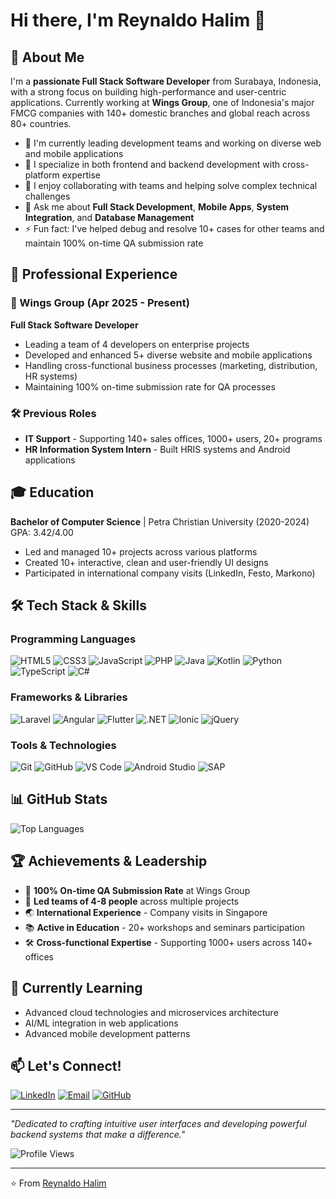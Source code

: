 # Hi there, I'm Reynaldo Halim 👋

## 🚀 About Me

I'm a **passionate Full Stack Software Developer** from Surabaya, Indonesia, with a strong focus on building high-performance and user-centric applications. Currently working at **Wings Group**, one of Indonesia's major FMCG companies with 140+ domestic branches and global reach across 80+ countries.

- 🔭 I'm currently leading development teams and working on diverse web and mobile applications
- 🌱 I specialize in both frontend and backend development with cross-platform expertise
- 👯 I enjoy collaborating with teams and helping solve complex technical challenges
- 💬 Ask me about **Full Stack Development**, **Mobile Apps**, **System Integration**, and **Database Management**
- ⚡ Fun fact: I've helped debug and resolve 10+ cases for other teams and maintain 100% on-time QA submission rate

## 💼 Professional Experience

### 🏢 Wings Group (Apr 2025 - Present)
**Full Stack Software Developer**
- Leading a team of 4 developers on enterprise projects
- Developed and enhanced 5+ diverse website and mobile applications
- Handling cross-functional business processes (marketing, distribution, HR systems)
- Maintaining 100% on-time submission rate for QA processes

### 🛠️ Previous Roles
- **IT Support** - Supporting 140+ sales offices, 1000+ users, 20+ programs
- **HR Information System Intern** - Built HRIS systems and Android applications

## 🎓 Education

**Bachelor of Computer Science** | Petra Christian University (2020-2024)  
GPA: 3.42/4.00
- Led and managed 10+ projects across various platforms
- Created 10+ interactive, clean and user-friendly UI designs
- Participated in international company visits (LinkedIn, Festo, Markono)

## 🛠️ Tech Stack & Skills

### Programming Languages
![HTML5](https://img.shields.io/badge/-HTML5-E34F26?style=flat-square&logo=html5&logoColor=white)
![CSS3](https://img.shields.io/badge/-CSS3-1572B6?style=flat-square&logo=css3)
![JavaScript](https://img.shields.io/badge/-JavaScript-F7DF1E?style=flat-square&logo=javascript&logoColor=black)
![PHP](https://img.shields.io/badge/-PHP-777BB4?style=flat-square&logo=php&logoColor=white)
![Java](https://img.shields.io/badge/-Java-007396?style=flat-square&logo=java&logoColor=white)
![Kotlin](https://img.shields.io/badge/-Kotlin-0095D5?style=flat-square&logo=kotlin&logoColor=white)
![Python](https://img.shields.io/badge/-Python-3776AB?style=flat-square&logo=python&logoColor=white)
![TypeScript](https://img.shields.io/badge/-TypeScript-3178C6?style=flat-square&logo=typescript&logoColor=white)
![C#](https://img.shields.io/badge/-C%23-239120?style=flat-square&logo=c-sharp&logoColor=white)

### Frameworks & Libraries
![Laravel](https://img.shields.io/badge/-Laravel-FF2D20?style=flat-square&logo=laravel&logoColor=white)
![Angular](https://img.shields.io/badge/-Angular-DD0031?style=flat-square&logo=angular&logoColor=white)
![Flutter](https://img.shields.io/badge/-Flutter-02569B?style=flat-square&logo=flutter&logoColor=white)
![.NET](https://img.shields.io/badge/-.NET-512BD4?style=flat-square&logo=dotnet&logoColor=white)
![Ionic](https://img.shields.io/badge/-Ionic-3880FF?style=flat-square&logo=ionic&logoColor=white)
![jQuery](https://img.shields.io/badge/-jQuery-0769AD?style=flat-square&logo=jquery&logoColor=white)

### Tools & Technologies
![Git](https://img.shields.io/badge/-Git-F05032?style=flat-square&logo=git&logoColor=white)
![GitHub](https://img.shields.io/badge/-GitHub-181717?style=flat-square&logo=github)
![VS Code](https://img.shields.io/badge/-VS%20Code-007ACC?style=flat-square&logo=visual-studio-code&logoColor=white)
![Android Studio](https://img.shields.io/badge/-Android%20Studio-3DDC84?style=flat-square&logo=android-studio&logoColor=white)
![SAP](https://img.shields.io/badge/-SAP-0FAAFF?style=flat-square&logo=sap&logoColor=white)

## 📊 GitHub Stats

<!-- ![Reynaldo's GitHub stats] (https://github-readme-stats.vercel.app/api?username=reynaldohalim&show_icons=true&theme=radical) -->

![Top Languages](https://github-readme-stats.vercel.app/api/top-langs/?username=reynaldohalim&layout=compact&theme=radical)

## 🏆 Achievements & Leadership

- 🎯 **100% On-time QA Submission Rate** at Wings Group
- 👥 **Led teams of 4-8 people** across multiple projects
- 🌏 **International Experience** - Company visits in Singapore
- 📚 **Active in Education** - 20+ workshops and seminars participation
- 🛠️ **Cross-functional Expertise** - Supporting 1000+ users across 140+ offices

## 🌱 Currently Learning

- Advanced cloud technologies and microservices architecture
- AI/ML integration in web applications
- Advanced mobile development patterns

## 📫 Let's Connect!

[![LinkedIn](https://img.shields.io/badge/-LinkedIn-0077B5?style=flat-square&logo=linkedin&logoColor=white)](https://linkedin.com/in/reynaldohalim)
[![Email](https://img.shields.io/badge/-Email-D14836?style=flat-square&logo=gmail&logoColor=white)](mailto:reynaldohalim.rh@gmail.com)
[![GitHub](https://img.shields.io/badge/-GitHub-181717?style=flat-square&logo=github)](https://github.com/reynaldohalim)

---

*"Dedicated to crafting intuitive user interfaces and developing powerful backend systems that make a difference."*

![Profile Views](https://komarev.com/ghpvc/?username=reynaldohalim&color=brightgreen)

---

⭐️ From [Reynaldo Halim](https://github.com/reynaldohalim)
